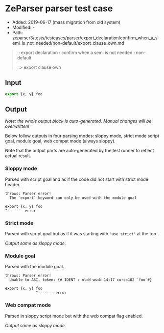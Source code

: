 # ZeParser parser test case

- Added: 2019-06-17 (mass migration from old system)
- Modified: -
- Path: zeparser3/tests/testcases/parser/export_declaration/confirm_when_a_semi_is_not_needed/non-default/export_clause_own.md

> :: export declaration : confirm when a semi is not needed : non-default
>
> ::> export clause own

## Input

`````js
export {x, y} foo
`````

## Output

_Note: the whole output block is auto-generated. Manual changes will be overwritten!_

Below follow outputs in four parsing modes: sloppy mode, strict mode script goal, module goal, web compat mode (always sloppy).

Note that the output parts are auto-generated by the test runner to reflect actual result.

### Sloppy mode

Parsed with script goal and as if the code did not start with strict mode header.

`````
throws: Parser error!
  The `export` keyword can only be used with the module goal

export {x, y} foo
^------- error
`````

### Strict mode

Parsed with script goal but as if it was starting with `"use strict"` at the top.

_Output same as sloppy mode._

### Module goal

Parsed with the module goal.

`````
throws: Parser error!
  Unable to ASI, token: {# IDENT : nl=N ws=N 14:17 curc=102 `foo`#}

export {x, y} foo
              ^------- error
`````


### Web compat mode

Parsed in sloppy script mode but with the web compat flag enabled.

_Output same as sloppy mode._

